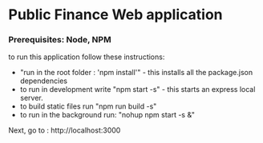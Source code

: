 # Public Finance Web application

### Prerequisites: Node, NPM


to run this application follow these instructions:
- "run in the root folder : 'npm install'" - this installs all the package.json dependencies
- to run in development write "npm start -s" - this starts an express local server. 
- to build static files run "npm run build -s"
- to run in the background run:
	"nohup npm start -s &"


Next, go to : http://localhost:3000
